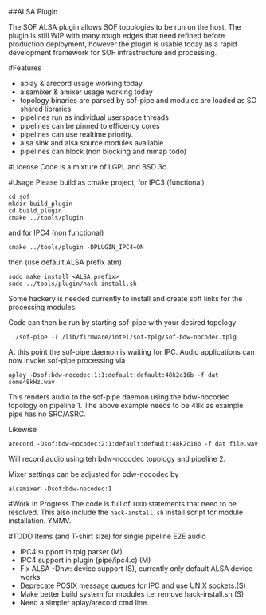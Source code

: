 ##ALSA Plugin

The SOF ALSA plugin allows SOF topologies to be run on the host. The plugin
is still WIP with many rough edges that need refined before production
deployment, however the plugin is usable today as a rapid development
framework for SOF infrastructure and processing.

#Features
 * aplay & arecord usage working today
 * alsamixer & amixer usage working today
 * topology binaries are parsed by sof-pipe and modules are loaded as
   SO shared libraries. 
 * pipelines run as individual userspace threads 
 * pipelines can be pinned to efficency cores
 * pipelines can use realtime priority.
 * alsa sink and alsa source modules available.
 * pipelines can block (non blocking and mmap todo)

#License
Code is a mixture of LGPL and BSD 3c.

#Usage
Please build as cmake project, for IPC3 (functional)

```
cd sof
mkdir build_plugin
cd build_plugin
cmake ../tools/plugin
```
and for IPC4 (non functional)

```
cmake ../tools/plugin -DPLUGIN_IPC4=ON
```
then (use default ALSA prefix atm)

```
sudo make install <ALSA prefix>
sudo ../tools/plugin/hack-install.sh
```

Some hackery is needed currently to install and create soft links
for the processing modules.

Code can then be run by starting sof-pipe with your desired topology

```
 ./sof-pipe -T /lib/firmware/intel/sof-tplg/sof-bdw-nocodec.tplg
```

At this point the sof-pipe daemon is waiting for IPC. Audio applications can now invoke sof-pipe processing via

```
aplay -Dsof:bdw-nocodec:1:1:default:default:48k2c16b -f dat some48kHz.wav
```
This renders audio to the sof-pipe daemon using the bdw-nocodec topology
on pipeline 1. The above example needs to be 48k as example pipe has no SRC/ASRC.

Likewise

```
arecord -Dsof:bdw-nocodec:2:1:default:default:48k2c16b -f dat file.wav
```
Will record audio using teh bdw-nocodec topology and pipeline 2.

Mixer settings can be adjusted for bdw-nocodec by

```
alsamixer -Dsof:bdw-nocodec:1
```

#Work in Progress
The code is full of ```TODO``` statements that need to be resolved. This
also include the ```hack-install.sh``` install script for module
installation. YMMV.

#TODO Items (and T-shirt size) for single pipeline E2E audio
 * IPC4 support in tplg parser (M)
 * IPC4 support in plugin (pipe/ipc4.c) (M)
 * Fix ALSA -Dhw: device support (S), currently only default ALSA device works
 * Deprecate POSIX message queues for IPC and use UNIX sockets.(S)
 * Make better build system for modules i.e. remove hack-install.sh (S)
 * Need a simpler aplay/arecord cmd line.
